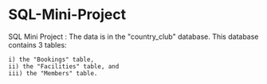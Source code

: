 # SQL-Mini-Project
SQL Mini Project :
The data is in the "country_club" database. This database contains 3 tables:

    i) the "Bookings" table,
    ii) the "Facilities" table, and
    iii) the "Members" table.

